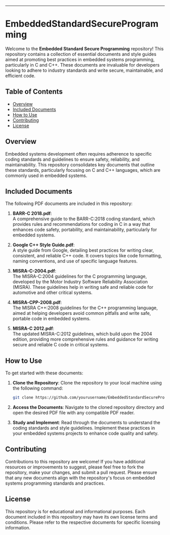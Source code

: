 
---

# EmbeddedStandardSecureProgramming

Welcome to the **Embedded Standard Secure Programming** repository! This repository contains a collection of essential documents and style guides aimed at promoting best practices in embedded systems programming, particularly in C and C++. These documents are invaluable for developers looking to adhere to industry standards and write secure, maintainable, and efficient code.

## Table of Contents

- [Overview](#overview)
- [Included Documents](#included-documents)
- [How to Use](#how-to-use)
- [Contributing](#contributing)
- [License](#license)

## Overview

Embedded systems development often requires adherence to specific coding standards and guidelines to ensure safety, reliability, and maintainability. This repository consolidates key documents that outline these standards, particularly focusing on C and C++ languages, which are commonly used in embedded systems.

## Included Documents

The following PDF documents are included in this repository:

1. **BARR-C 2018.pdf**:  
   A comprehensive guide to the BARR-C:2018 coding standard, which provides rules and recommendations for coding in C in a way that enhances code safety, portability, and maintainability, particularly for embedded systems.

2. **Google C++ Style Guide.pdf**:  
   A style guide from Google, detailing best practices for writing clear, consistent, and reliable C++ code. It covers topics like code formatting, naming conventions, and use of specific language features.

3. **MISRA-C-2004.pdf**:  
   The MISRA-C:2004 guidelines for the C programming language, developed by the Motor Industry Software Reliability Association (MISRA). These guidelines help in writing safe and reliable code for automotive and other critical systems.

4. **MISRA-CPP-2008.pdf**:  
   The MISRA C++:2008 guidelines for the C++ programming language, aimed at helping developers avoid common pitfalls and write safe, portable code in embedded systems.

5. **MISRA-C 2012.pdf**:  
   The updated MISRA-C:2012 guidelines, which build upon the 2004 edition, providing more comprehensive rules and guidance for writing secure and reliable C code in critical systems.

## How to Use

To get started with these documents:

1. **Clone the Repository**: Clone the repository to your local machine using the following command:
   ```bash
   git clone https://github.com/yourusername/EmbeddedStandardSecureProgramming.git
   ```
   
2. **Access the Documents**: Navigate to the cloned repository directory and open the desired PDF file with any compatible PDF reader.

3. **Study and Implement**: Read through the documents to understand the coding standards and style guidelines. Implement these practices in your embedded systems projects to enhance code quality and safety.

## Contributing

Contributions to this repository are welcome! If you have additional resources or improvements to suggest, please feel free to fork the repository, make your changes, and submit a pull request. Please ensure that any new documents align with the repository's focus on embedded systems programming standards and practices.

## License

This repository is for educational and informational purposes. Each document included in this repository may have its own license terms and conditions. Please refer to the respective documents for specific licensing information.

